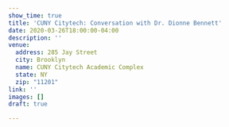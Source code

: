```yaml
---
show_time: true
title: 'CUNY Citytech: Conversation with Dr. Dionne Bennett'
date: 2020-03-26T18:00:00-04:00
description: ''
venue:
  address: 285 Jay Street
  city: Brooklyn
  name: CUNY Citytech Academic Complex
  state: NY
  zip: "11201"
link: ''
images: []
draft: true

---
```

